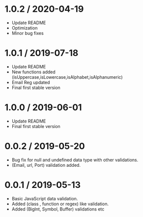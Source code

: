 # 1.0.2 / 2020-04-19
 - Update README
 - Optimization
 - Minor bug fixes

# 1.0.1 / 2019-07-18
 - Update README
 - New functions added (isUppercase,isLowercase,isAlphabet,isAlphanumeric)
 - Email Reg updated
 - Final first stable version

# 1.0.0 / 2019-06-01
 - Update README
 - Final first stable version

# 0.0.2 / 2019-05-20
 - Bug fix for null and undefined data type with other validations.
 - (Email, url, Port) validation added.

# 0.0.1 / 2019-05-13
 - Basic JavaScript data validation.
 - Added (class , function or regex) like validation.
 - Added (BigInt, Symbol, Buffer) validations etc